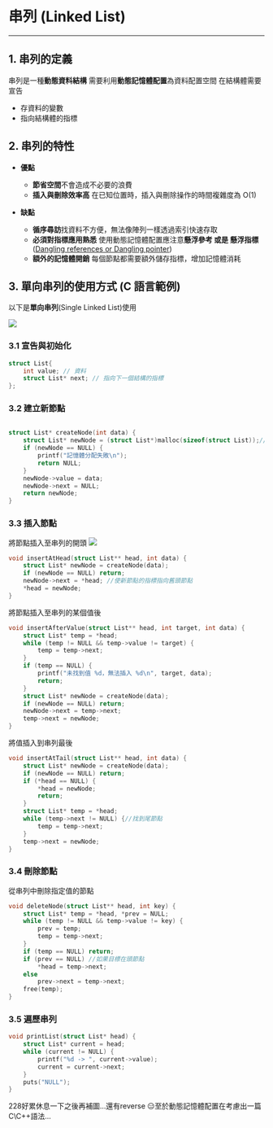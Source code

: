 # 串列 (Linked List)

---

## 1. 串列的定義

串列是一種**動態資料結構**
需要利用**動態記憶體配置**為資料配置空間
在結構體需要宣告

- 存資料的變數
- 指向結構體的指標

## 2. 串列的特性

- **優點**
  - **節省空間**不會造成不必要的浪費
  - **插入與刪除效率高** 在已知位置時，插入與刪除操作的時間複雜度為 O(1)

- **缺點**  
  - **循序尋訪**找資料不方便，無法像陣列一樣透過索引快速存取
  - **必須對指標應用熟悉** 使用動態記憶體配置應注意**懸浮參考 或是 懸浮指標**([Dangling references or Dangling pointer](https://zh.wikipedia.org/zh-tw/%E8%BF%B7%E9%80%94%E6%8C%87%E9%92%88))
  - **額外的記憶體開銷** 每個節點都需要額外儲存指標，增加記憶體消耗

## 3. 單向串列的使用方式 (C 語言範例)

以下是**單向串列**(Single Linked List)使用

![ ](https://raw.githubusercontent.com/tim941008/note/main/resource/Singlelist.png)

### 3.1 宣告與初始化

```c
struct List{
    int value; // 資料
    struct List* next; // 指向下一個結構的指標
};
```

### 3.2 建立新節點

```c

struct List* createNode(int data) {
    struct List* newNode = (struct List*)malloc(sizeof(struct List));//分配記憶體
    if (newNode == NULL) {
        printf("記憶體分配失敗\n");
        return NULL;
    }
    newNode->value = data;
    newNode->next = NULL;
    return newNode;
}
```

### 3.3 插入節點

將節點插入至串列的開頭
![ ](https://raw.githubusercontent.com/tim941008/note/main/resource/newnode.png)

```c
void insertAtHead(struct List** head, int data) {
    struct List* newNode = createNode(data);
    if (newNode == NULL) return;
    newNode->next = *head; //使新節點的指標指向舊頭節點
    *head = newNode;
}
```

將節點插入至串列的某個值後

```c
void insertAfterValue(struct List** head, int target, int data) {
    struct List* temp = *head;
    while (temp != NULL && temp->value != target) {
        temp = temp->next;
    }
    if (temp == NULL) {
        printf("未找到值 %d，無法插入 %d\n", target, data);
        return;
    }
    struct List* newNode = createNode(data);
    if (newNode == NULL) return;
    newNode->next = temp->next;
    temp->next = newNode;
}
```

將值插入到串列最後

```c
void insertAtTail(struct List** head, int data) {
    struct List* newNode = createNode(data);
    if (newNode == NULL) return;
    if (*head == NULL) {
        *head = newNode;
        return;
    }
    struct List* temp = *head;
    while (temp->next != NULL) {//找到尾節點
        temp = temp->next;
    }
    temp->next = newNode;
}
```

### 3.4 刪除節點

從串列中刪除指定值的節點

```c
void deleteNode(struct List** head, int key) {
    struct List* temp = *head, *prev = NULL;
    while (temp != NULL && temp->value != key) {
        prev = temp;
        temp = temp->next;
    }
    if (temp == NULL) return;
    if (prev == NULL) //如果目標在頭節點
        *head = temp->next;
    else
        prev->next = temp->next;
    free(temp);
}

```

### 3.5 遍歷串列

```c
void printList(struct List* head) {
    struct List* current = head;
    while (current != NULL) {
        printf("%d -> ", current->value);
        current = current->next;
    }
    puts("NULL");
}
```

228好累休息一下之後再補圖...還有reverse
😑至於動態記憶體配置在考慮出一篇C\C++語法...  
